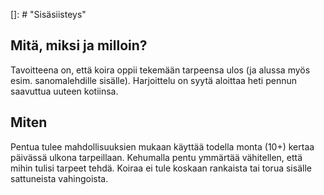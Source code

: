 []: # "Sisäsiisteys"

## Mitä, miksi ja milloin?

Tavoitteena on, että koira oppii tekemään tarpeensa ulos (ja alussa myös esim. sanomalehdille sisälle). Harjoittelu on syytä aloittaa heti pennun saavuttua uuteen kotiinsa.

## Miten

Pentua tulee mahdollisuuksien mukaan käyttää todella monta (10+) kertaa päivässä ulkona tarpeillaan. Kehumalla pentu ymmärtää vähitellen, että mihin tulisi tarpeet tehdä. Koiraa ei tule koskaan rankaista tai torua sisälle sattuneista vahingoista.
